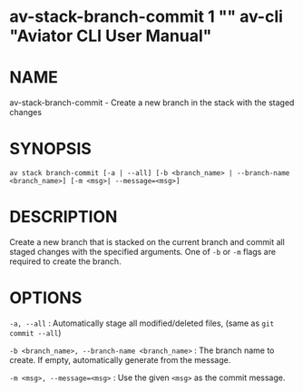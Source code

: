 # av-stack-branch-commit 1 "" av-cli "Aviator CLI User Manual"

# NAME

av-stack-branch-commit - Create a new branch in the stack with the staged changes

# SYNOPSIS

`av stack branch-commit [-a | --all] [-b <branch_name> | --branch-name <branch_name>]
[-m <msg>| --message=<msg>]`

# DESCRIPTION

Create a new branch that is stacked on the current branch and commit all
staged changes with the specified arguments. One of `-b` or `-m` flags are
required to create the branch.

# OPTIONS

`-a, --all`
: Automatically stage all modified/deleted files, (same as `git commit --all`)

`-b <branch_name>, --branch-name <branch_name>`
: The branch name to create. If empty, automatically generate from the message.

`-m <msg>, --message=<msg>`
: Use the given `<msg>` as the commit message.
